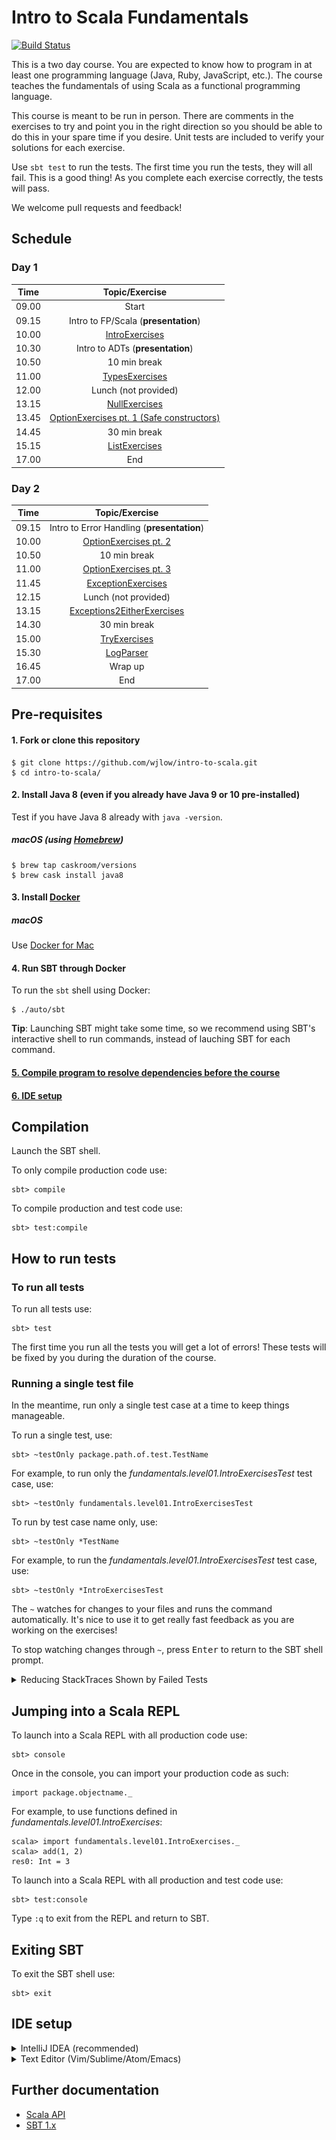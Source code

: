 # Intro to Scala Fundamentals

[![Build Status](https://travis-ci.org/wjlow/intro-to-scala.svg?branch=master)](https://travis-ci.org/wjlow/intro-to-scala)

This is a two day course. You are expected to know how to program in at least one programming language (Java, Ruby, JavaScript, etc.). The course teaches the fundamentals of using Scala as a functional programming language.

This course is meant to be run in person. There are comments in the exercises to try and point you in the right direction so you should be able to do this in your spare time if you desire. Unit tests are included to verify your solutions for each exercise.

Use `sbt test` to run the tests. The first time you run the tests, they will all fail. This is a good thing! As you complete each exercise correctly, the tests will pass.

We welcome pull requests and feedback!

## Schedule

### Day 1

| Time | Topic/Exercise |
| :---: | :---: |
| 09.00 | Start |
| 09.15 | Intro to FP/Scala (__presentation__) |
| 10.00 | [IntroExercises](src/main/scala/fundamentals/level01/IntroExercises.scala) |
| 10.30 | Intro to ADTs (__presentation__) |
| 10.50 | 10 min break |
| 11.00 | [TypesExercises](src/main/scala/fundamentals/level02/TypesExercises.scala) |
| 12.00 | Lunch (not provided) |
| 13.15 | [NullExercises](src/main/scala/fundamentals/level03/NullExercises.scala) |
| 13.45 | [OptionExercises pt. 1 (Safe constructors)](src/main/scala/fundamentals/level03/OptionExercises1.scala) |
| 14.45 | 30 min break | | |
| 15.15 | [ListExercises](src/main/scala/fundamentals/level02/ListExercises.scala) |
| 17.00 | End |

### Day 2

| Time | Topic/Exercise |
| :---: | :---: |
| 09.15 | Intro to Error Handling (__presentation__) |
| 10.00 | [OptionExercises pt. 2](src/main/scala/fundamentals/level03/OptionExercises2.scala) |
| 10.50 | 10 min break |
| 11.00 | [OptionExercises pt. 3](src/main/scala/fundamentals/level03/OptionExercises3.scala) |
| 11.45 | [ExceptionExercises](src/main/scala/fundamentals/level03/ExceptionExercises.scala) |
| 12.15 | Lunch (not provided) |
| 13.15 | [Exceptions2EitherExercises](src/main/scala/fundamentals/level03/Exceptions2EitherExercises.scala) |
| 14.30 | 30 min break |
| 15.00 | [TryExercises](src/main/scala/fundamentals/level03/TryExercises.scala) |
| 15.30 | [LogParser](src/main/scala/fundamentals/level04/LogParser.scala) |
| 16.45 | Wrap up |
| 17.00 | End |

## Pre-requisites

#### 1. Fork or clone this repository

```
$ git clone https://github.com/wjlow/intro-to-scala.git
$ cd intro-to-scala/
```

#### 2. Install Java 8 (even if you already have Java 9 or 10 pre-installed)

Test if you have Java 8 already with `java -version`.

##### macOS (using [Homebrew](https://brew.sh))

```
$ brew tap caskroom/versions
$ brew cask install java8
```

#### 3. Install [Docker](https://www.docker.com/)

##### macOS

Use [Docker for Mac](https://docs.docker.com/docker-for-mac/install/)

#### 4. Run SBT through Docker

To run the `sbt` shell using Docker:

```
$ ./auto/sbt
```

__Tip__: Launching SBT might take some time, so we recommend using SBT's interactive shell to run commands, instead of lauching SBT for each command.

#### [5. Compile program to resolve dependencies before the course](#compilation)

#### [6. IDE setup](#ide-setup)

## Compilation

Launch the SBT shell.

To only compile production code use:

```
sbt> compile
```

To compile production and test code use:

```
sbt> test:compile
```

## How to run tests

### To run all tests

To run all tests use:

```
sbt> test
```

The first time you run all the tests you will get a lot of errors! These tests will be fixed by you during the duration of the course.

### Running a single test file

In the meantime, run only a single test case at a time to keep things manageable.

To run a single test, use:

```
sbt> ~testOnly package.path.of.test.TestName
```

For example, to run only the _fundamentals.level01.IntroExercisesTest_ test case, use:

```
sbt> ~testOnly fundamentals.level01.IntroExercisesTest
```

To run by test case name only, use:

```
sbt> ~testOnly *TestName
```

For example, to run the _fundamentals.level01.IntroExercisesTest_ test case, use:

```
sbt> ~testOnly *IntroExercisesTest
```

The `~` watches for changes to your files and runs the command automatically. It's nice to use it to get really fast feedback as you are working on the exercises!

To stop watching changes through `~`, press <kbd>Enter</kbd> to return to the SBT shell prompt.

<details><summary>Reducing StackTraces Shown by Failed Tests</summary>

<p>
<p>
The first time you run a test case you will be greeted by a long list of StackTraces:

![default scalatest reporter](scalatest-reporter.png)

If you want to see all tests that pass and only the first test that fails use the *LittleRed* reporter with:

```
testOnly *TestName -- -C delight.LittleRed
```

![LittleRed scalatest reporter](scalatest-littlered-reporter.png)


If you want to see all passing and failing tests with minimal stacktraces use the *Nature* reporter with:


```
testOnly *TestName -- -C delight.Nature
```

![Nature scalatest reporter](scalatest-nature-reporter.png)

</p></p>
</details>

## Jumping into a Scala REPL

To launch into a Scala REPL with all production code use:

```
sbt> console
```

Once in the console, you can import your production code as such:

```
import package.objectname._
```

For example, to use functions defined in _fundamentals.level01.IntroExercises_:

```
scala> import fundamentals.level01.IntroExercises._
scala> add(1, 2)
res0: Int = 3
```

To launch into a Scala REPL with all production and test code use:

```
sbt> test:console
```

Type `:q` to exit from the REPL and return to SBT.

## Exiting SBT

To exit the SBT shell use:

```
sbt> exit
```

## IDE setup

<details><summary>IntelliJ IDEA (recommended)</summary>

![intellij](intellij.png)

<p>

1. [Download IntelliJ (free Community edition is fine)](https://www.jetbrains.com/idea/download/#section=mac)

2. Install and open IntelliJ

3. If running IntelliJ for the very first time, it might ask you what plugin you want to install. Select _Scala_, otherwise install manually: _Configure -> Plugins -> Browse Repositories -> Scala_

4. Restart IntelliJ to activate the plugin

5. Open IntelliJ and open this project: _Open -> Select directory where project is in_

6. IntelliJ will detect this as an SBT project. Select `Import SBT Project` when prompted

7. In the pop-up, choose _SDK -> JDK -> Java 1.8_ (this step might be confusing, feel free to reach out)

8. Wait for IntelliJ to refresh the project and download dependencies (this might take a while)

9. Compile project with <kbd>Cmd</kbd> + <kbd>F9</kbd>. If you get no errors, IntelliJ setup is all done!

Tips:

* You can run individual tests by right-clicking and then selecting _Run ...ExercisesTest_ ([or just use SBT](#how-to-run-tests))

* Use <kbd>Cmd</kbd> + <kbd>P</kbd> inside the argument of a function to see what type the argument needs to be.

* Use <kbd>Ctrl</kbd> + <kbd>Shift</kbd> + <kbd>P</kbd> to find out the type of a highlighted expression.

</p></details>

<details><summary>Text Editor (Vim/Sublime/Atom/Emacs)</summary>

![text editor](sublime.png)

<p>

1. Open the current directory in an editor of your choice.

2. Open the SBT shell in a terminal window.

3. Compiling - [See SBT instructions on how to compile code](#compilation).

4. Running Tests - [See SBT instructions on how to run tests](#how-to-run-tests).

5. Looking up Scala API - You can also search through the [Scala APIs](https://www.scala-lang.org/api/current/) to find any necessary methods or use a documentation browser like [Dash](https://kapeli.com/dash).

6. To explore the Scala API or any of the exercises use the Scala REPL - [See SBT instructions on how to jump into the REPL](#jumping-into-a-scala-repl).

![scala api browser](scala-api.png)

</p></details>

## Further documentation

- [Scala API](https://www.scala-lang.org/api/current/)
- [SBT 1.x](https://www.scala-sbt.org/1.x/docs/index.html)
